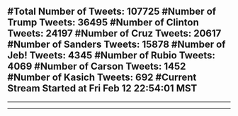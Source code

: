 #Total Number of Tweets: 107725 
#Number of Trump Tweets: 36495
#Number of Clinton Tweets: 24197
#Number of Cruz Tweets: 20617
#Number of Sanders Tweets: 15878
#Number of Jeb! Tweets: 4345
#Number of Rubio Tweets: 4069
#Number of Carson Tweets: 1452
#Number of Kasich Tweets: 692
#Current Stream Started at Fri Feb 12 22:54:01 MST
---
---
---
